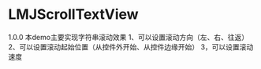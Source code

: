 # LMJScrollTextView
1.0.0
本demo主要实现字符串滚动效果
1、可以设置滚动方向（左、右、往返）
2、可以设置滚动起始位置（从控件外开始、从控件边缘开始）
3，可以设置滚动速度